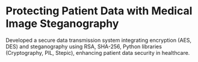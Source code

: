 # Protecting Patient Data with Medical Image Steganography
 Developed a secure data transmission system integrating encryption (AES, DES) and steganography using RSA, SHA-256, Python libraries (Cryptography, PIL, Stepic), enhancing patient data security in healthcare.
